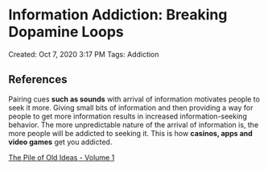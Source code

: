 # Information Addiction: Breaking Dopamine Loops

Created: Oct 7, 2020 3:17 PM
Tags: Addiction

## References

Pairing cues **such as sounds** with arrival of information motivates people to seek it more. Giving small bits of information and then providing a way for people to get more information results in increased information-seeking behavior. The more unpredictable nature of the arrival of information is, the more people will be addicted to seeking it. This is how **casinos, apps and video games** get you addicted.

[The Pile of Old Ideas - Volume 1](https://medium.com/@heyjohnsexton/the-pile-of-old-ideas-volume-1-b7517f1d3c27)
